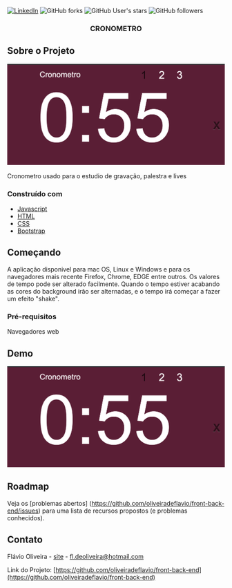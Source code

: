 
[![LinkedIn][linkedin-shield]][linkedin-url]
![GitHub forks](https://img.shields.io/github/forks/oliveiradeflavio/front-back-end?style=for-the-badge)
![GitHub User's stars](https://img.shields.io/github/stars/oliveiradeflavio?style=for-the-badge)
![GitHub followers](https://img.shields.io/github/followers/oliveiradeflavio?style=for-the-badge)


<h3 align="center">CRONOMETRO</h3>


<!-- ABOUT THE PROJECT -->
## Sobre o Projeto

[![tela inicial][product-screenshot]]()

Cronometro usado para o estudio de gravação, palestra e lives

### Construído com

* [Javascript](https://www.w3schools.com/js/)
* [HTML](https://www.w3schools.com/html/)
* [CSS](https://www.w3schools.com/css/)
* [Bootstrap](https://getbootstrap.com/)


<!-- GETTING STARTED -->
## Começando

A aplicação disponivel para mac OS, Linux e Windows e para os navegadores mais recente Firefox, Chrome, EDGE entre outros. Os valores de tempo pode ser alterado facilmente. Quando o tempo estiver acabando as cores do background irão ser alternadas, e o tempo irá começar a fazer um efeito "shake".

### Pré-requisitos

Navegadores web 


<!-- USAGE EXAMPLES -->
## Demo

![Tela Inicial](https://github.com/oliveiradeflavio/front-back-end/blob/main/cronometro/imagens/cronometro.png)


<!-- ROADMAP -->
## Roadmap

Veja os [problemas abertos] (https://github.com/oliveiradeflavio/front-back-end/issues) para uma lista de recursos propostos (e problemas conhecidos).


<!-- CONTACT -->
## Contato

Flávio Oliveira - [site](http://www.flaviodeoliveira.com.br) - fl.deoliveira@hotmail.com

Link do Projeto: [https://github.com/oliveiradeflavio/front-back-end](https://github.com/oliveiradeflavio/front-back-end)



<!-- MARKDOWN LINKS & IMAGES -->
<!-- https://www.markdownguide.org/basic-syntax/#reference-style-links -->
[linkedin-shield]: https://img.shields.io/badge/-LinkedIn-black.svg?style=for-the-badge&logo=linkedin&colorB=555
[linkedin-url]: https://www.linkedin.com/in/fladoliveira/
[product-screenshot]: https://github.com/oliveiradeflavio/front-back-end/blob/main/cronometro/imagens/cronometro.png
